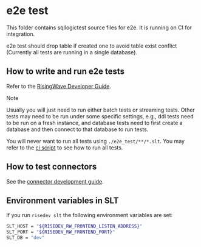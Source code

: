 # e2e test

This folder contains sqllogictest source files for e2e. It is running on CI for integration.

e2e test should drop table if created one to avoid table exist conflict (Currently all tests are running in a single database).

## How to write and run e2e tests

Refer to the [RisingWave Developer Guide](https://risingwavelabs.github.io/risingwave/tests/intro.html#end-to-end-tests).

> [!NOTE]
>
> Usually you will just need to run either batch tests or streaming tests. Other tests may need to be run under some specific settings, e.g., ddl tests need to be run on a fresh instance, and database tests need to first create a database and then connect to that database to run tests.
>
> You will never want to run all tests using `./e2e_test/**/*.slt`. You may refer to the [ci script](../ci/scripts/e2e-test-parallel.sh) to see how to run all tests.

## How to test connectors

See the [connector development guide](http://risingwavelabs.github.io/risingwave/connector/intro.html#end-to-end-tests).

## Environment variables in SLT

If you run `risedev slt` the following environment variables are set:

```sh
SLT_HOST = "${RISEDEV_RW_FRONTEND_LISTEN_ADDRESS}"
SLT_PORT = "${RISEDEV_RW_FRONTEND_PORT}"
SLT_DB = "dev"
```
